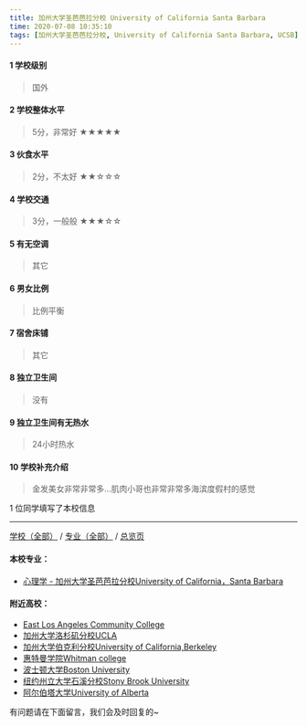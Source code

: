 ```yaml
---
title: 加州大学圣芭芭拉分校 University of California Santa Barbara
time: 2020-07-08 10:35:10
tags: [加州大学圣芭芭拉分校, University of California Santa Barbara, UCSB]
---
```

#### 1 学校级别
> 国外


#### 2 学校整体水平
> 5分，非常好
★★★★★


#### 3 伙食水平
>  2分，不太好
★★☆☆☆


#### 4 学校交通
> 3分，一般般
★★★☆☆


#### 5 有无空调
> 其它


#### 6 男女比例
> 比例平衡


#### 7 宿舍床铺
> 其它
 

#### 8 独立卫生间
> 没有


#### 9 独立卫生间有无热水
> 24小时热水


#### 10 学校补充介绍
> 金发美女非常非常多…肌肉小哥也非常非常多海滨度假村的感觉

1 位同学填写了本校信息
***
[学校（全部）](https://univgo.github.io/2020/07/09/学校汇总页) / [专业（全部）](https://univgo.github.io/2020/07/09/专业汇总页) / [总览页](https://univgo.github.io/2020/07/09/总览)
#### 本校专业：
- [心理学 - 加州大学圣芭芭拉分校University of California，Santa Barbara](https://univgo.github.io/2020/07/08/心理学%20-%20加州大学圣芭芭拉分校University%20of%20California，Santa%20Barbara) 

#### 附近高校：
- [East Los Angeles Community College](https://univgo.github.io/2020/07/08/东洛杉矶学院East%20Los%20Angeles%20College) 
- [加州大学洛杉矶分校UCLA](https://univgo.github.io/2020/07/08/加州大学洛杉矶分校%20UCLA)
- [加州大学伯克利分校University of California,Berkeley](https://univgo.github.io/2020/07/08/加州大学伯克利分校%20University%20of%20California,%20Berkeley) 
- [惠特曼学院Whitman college](https://univgo.github.io/2020/07/08/惠特曼学院%20Whitman%20college) 
- [波士顿大学Boston University](https://univgo.github.io/2020/07/08/波士顿大学Boston%20University)
- [纽约州立大学石溪分校Stony Brook University](https://univgo.github.io/2020/07/08/纽约州立大学石溪分校%20Stony%20Brook%20University)
- [阿尔伯塔大学University of Alberta](https://univgo.github.io/2020/07/08/阿尔伯塔大学University%20of%20Alberta)



有问题请在下面留言，我们会及时回复的~
